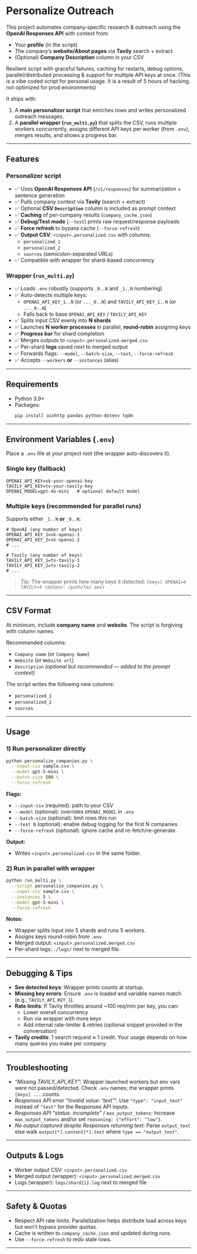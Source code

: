 # Personalize Outreach

This project automates company‑specific research & outreach using the **OpenAI Responses API** with context from:
- Your **profile** (in the script)
- The company’s **website/About pages** via **Tavily** search + extract
- (Optional) **Company Description** column in your CSV

Resilient script with graceful failures, caching for restarts, debug options, parallel/distributed processing & support for multiple API keys at once.
(This is a vibe coded script for personal usage. It is a result of 5 hours of hacking. not optimized for prod environments) 

It ships with:
1) A **main personalizer script** that enriches rows and writes personalized outreach messages.
2) A **parallel wrapper (`run_multi.py`)** that splits the CSV, runs multiple workers concurrently, assigns different API keys per worker (from `.env`), merges results, and shows a progress bar.

---

## Features

### Personalizer script
- ✅ Uses **OpenAI Responses API** (`/v1/responses`) for summarization + sentence generation
- ✅ Pulls company context via **Tavily** (search + extract)
- ✅ Optional **CSV `Description`** column is included as prompt context
- ✅ **Caching** of per-company results (`company_cache.json`)
- ✅ **Debug/Test mode** (`--test`) prints raw request/response payloads
- ✅ **Force refresh** to bypass cache (`--force-refresh`)
- ✅ **Output CSV**: `<input>.personalized.csv` with columns:
  - `personalized_1`
  - `personalized_2`
  - `sources` (semicolon-separated URLs)
- ✅ Compatible with wrapper for shard-based concurrency

### Wrapper (`run_multi.py`)
- ✅ Loads `.env` robustly (supports `_0..N` and `_1..N` numbering)
- ✅ Auto-detects multiple keys:
  - `OPENAI_API_KEY_1..N` (or `..._0..N`) and `TAVILY_API_KEY_1..N` (or `..._0..N`)
  - Falls back to base `OPENAI_API_KEY` / `TAVILY_API_KEY`
- ✅ Splits input CSV evenly into **N shards**
- ✅ Launches **N worker processes** in parallel, **round‑robin** assigning keys
- ✅ **Progress bar** for shard completion
- ✅ Merges outputs to `<input>.personalized.merged.csv`
- ✅ Per-shard **logs** saved next to merged output
- ✅ Forwards flags: `--model`, `--batch-size`, `--test`, `--force-refresh`
- ✅ Accepts `--workers` **or** `--instances` (alias)

---

## Requirements

- Python 3.9+
- Packages:
  ```bash
  pip install aiohttp pandas python-dotenv tqdm
  ```

---

## Environment Variables (`.env`)

Place a `.env` file at your project root (the wrapper auto-discovers it).

### Single key (fallback)
```env
OPENAI_API_KEY=sk-your-openai-key
TAVILY_API_KEY=tv-your-tavily-key
OPENAI_MODEL=gpt-4o-mini   # optional default model
```

### Multiple keys (recommended for parallel runs)
Supports either `_1..N` **or** `_0..N`:
```env
# OpenAI (any number of keys)
OPENAI_API_KEY_1=sk-openai-1
OPENAI_API_KEY_2=sk-openai-2
# ...

# Tavily (any number of keys)
TAVILY_API_KEY_1=tv-tavily-1
TAVILY_API_KEY_2=tv-tavily-2
# ...
```

> Tip: The wrapper prints how many keys it detected:
> `[keys] OPENAI=4 TAVILY=4 (dotenv: /path/to/.env)`

---

## CSV Format

At minimum, include **company name** and **website**. The script is forgiving with column names.

Recommended columns:
- `Company name` (or `Company Name`)
- `Website` (or `Website url`)
- `Description` *(optional but recommended — added to the prompt context)*

The script writes the following new columns:
- `personalized_1`
- `personalized_2`
- `sources`

---

## Usage

### 1) Run personalizer directly
```bash
python personalize_companies.py \
  --input-csv sample.csv \
  --model gpt-5-mini \
  --batch-size 500 \
  --force-refresh
```

**Flags:**
- `--input-csv` (required): path to your CSV
- `--model` (optional): overrides `OPENAI_MODEL` in `.env`
- `--batch-size` (optional): limit rows this run
- `--test N` (optional): enable debug logging for the first N companies
- `--force-refresh` (optional): ignore cache and re-fetch/re-generate

**Output:**
- Writes `<input>.personalized.csv` in the same folder.

### 2) Run in parallel with wrapper
```bash
python run_multi.py \
  --script personalize_companies.py \
  --input-csv sample.csv \
  --instances 5 \
  --model gpt-5-mini \
  --force-refresh
```
**Notes:**
- Wrapper splits input into 5 shards and runs 5 workers.
- Assigns keys round-robin from `.env`.
- Merged output: `<input>.personalized.merged.csv`
- Per-shard logs: `./logs/` next to merged file.

---

## Debugging & Tips

- **See detected keys**: Wrapper prints counts at startup.
- **Missing key errors**: Ensure `.env` is loaded and variable names match (e.g., `TAVILY_API_KEY_1`).
- **Rate limits**: If Tavily throttles around ~100 req/min per key, you can:
  - Lower overall concurrency
  - Run via wrapper with more keys
  - Add internal rate-limiter & retries (optional snippet provided in the conversation)
- **Tavily credits**: 1 search request ≈ 1 credit. Your usage depends on how many queries you make per company.

---

## Troubleshooting

- *“Missing TAVILY_API_KEY”*: Wrapper launched workers but env vars were not passed/detected. Check `.env` names; the wrapper prints `[keys] ...` counts.
- *Responses API error “Invalid value: 'text'”*: Use `"type": "input_text"` instead of `"text"` for the Responses API inputs.
- *Responses API “status: incomplete” / `max_output_tokens`*: Increase `max_output_tokens` and/or set `reasoning: {"effort": "low"}`.
- *No output captured despite Responses returning text*: Parse `output_text` else walk `output[*].content[*].text` where `type == "output_text"`.

---

## Outputs & Logs

- Worker output CSV: `<input>.personalized.csv`
- Merged output (wrapper): `<input>.personalized.merged.csv`
- Logs (wrapper): `logs/shard{i}.log` next to merged file

---

## Safety & Quotas

- Respect API rate limits. Parallelization helps distribute load across keys but won’t bypass provider quotas.
- Cache is written to `company_cache.json` and updated during runs.
- Use `--force-refresh` to redo stale rows.

---
